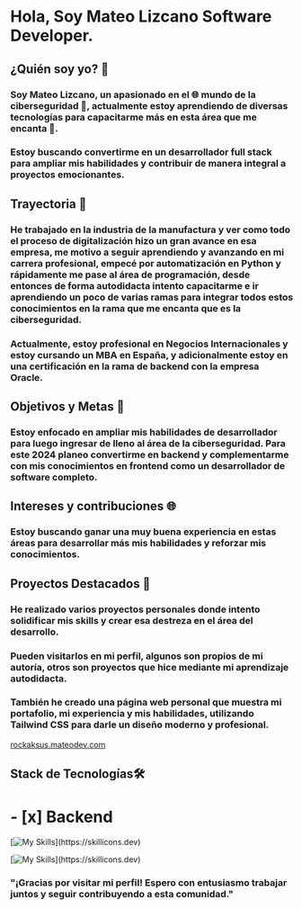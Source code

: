 # Hola, Soy **Mateo Lizcano** Software Developer.

## ¿Quién soy yo? 🌟

### Soy Mateo Lizcano, un apasionado en el 🌐 mundo de la ciberseguridad 🔏, actualmente estoy aprendiendo de diversas tecnologías para capacitarme más en esta área que me encanta 💖.

### Estoy buscando convertirme en un desarrollador full stack para ampliar mis habilidades y contribuir de manera integral a proyectos emocionantes.

## Trayectoria 🚀

### He trabajado en la industria de la manufactura y ver como todo el proceso de digitalización hizo un gran avance en esa empresa, me motivo a seguir aprendiendo y avanzando en mi carrera profesional, empecé por automatización en Python y rápidamente me pase al área de programación, desde entonces de forma autodidacta intento capacitarme e ir aprendiendo un poco de varias ramas para integrar todos estos conocimientos en la rama que me encanta que es la ciberseguridad.

### Actualmente, estoy profesional en Negocios Internacionales y estoy cursando un MBA en España, y adicionalmente estoy en una certificación en la rama de backend con la empresa Oracle.

## Objetivos y Metas 🎯
### Estoy enfocado en ampliar mis habilidades de desarrollador para luego ingresar de lleno al área de la ciberseguridad. Para este 2024 planeo convertirme en backend y complementarme con mis conocimientos en frontend como un desarrollador de software completo.

## Intereses y contribuciones 🌐
### Estoy buscando ganar una muy buena experiencia en estas áreas para desarrollar más mis habilidades y reforzar mis conocimientos.

## Proyectos Destacados 🚧
### He realizado varios proyectos personales donde intento solidificar mis skills y crear esa destreza en el área del desarrollo.
### Pueden visitarlos en mi perfil, algunos son propios de mi autoría, otros son proyectos que hice mediante mi aprendizaje autodidacta.

### También he creado una página web personal que muestra mi portafolio, mi experiencia y mis habilidades, utilizando Tailwind CSS para darle un diseño moderno y profesional.
[rockaksus.mateodev.com](https://mateodev.rockasus.com/)
## Stack de Tecnologías🛠️

# - [x] Backend
[![My Skills](https://skillicons.dev/icons?i=nodejs,)](https://skillicons.dev)

[![My Skills](https://skillicons.dev/icons?i=bash,js,html,css,react,vite,tailwind,python,linux,django,bootstrap,nodejs,mongodb,powershell,spring,java,stackoverflow,vscode,git,firebase,express,)](https://skillicons.dev)

### "¡Gracias por visitar mi perfil! Espero con entusiasmo trabajar juntos y seguir contribuyendo a esta comunidad."
